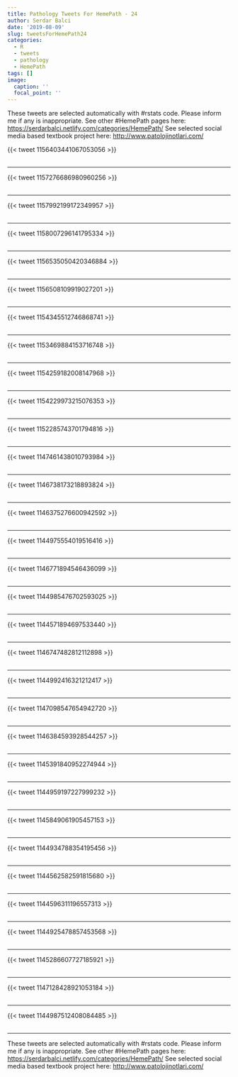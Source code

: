 ```yaml
---
title: Pathology Tweets For HemePath - 24
author: Serdar Balci
date: '2019-08-09'
slug: tweetsForHemePath24
categories:
  - R
  - tweets
  - pathology
  - HemePath
tags: []
image:
  caption: ''
  focal_point: ''
---
```



These tweets are selected automatically with #rstats code. Please inform me if any is inappropriate.
See other #HemePath pages here: https://serdarbalci.netlify.com/categories/HemePath/ 
See selected social media based textbook project here: http://www.patolojinotlari.com/

{{< tweet 1156403441067053056 >}}
<br>
<br>
<hr>
{{< tweet 1157276686980960256 >}}
<br>
<br>
<hr>
{{< tweet 1157992199172349957 >}}
<br>
<br>
<hr>
{{< tweet 1158007296141795334 >}}
<br>
<br>
<hr>
{{< tweet 1156535050420346884 >}}
<br>
<br>
<hr>
{{< tweet 1156508109919027201 >}}
<br>
<br>
<hr>
{{< tweet 1154345512746868741 >}}
<br>
<br>
<hr>
{{< tweet 1153469884153716748 >}}
<br>
<br>
<hr>
{{< tweet 1154259182008147968 >}}
<br>
<br>
<hr>
{{< tweet 1154229973215076353 >}}
<br>
<br>
<hr>
{{< tweet 1152285743701794816 >}}
<br>
<br>
<hr>
{{< tweet 1147461438010793984 >}}
<br>
<br>
<hr>
{{< tweet 1146738173218893824 >}}
<br>
<br>
<hr>
{{< tweet 1146375276600942592 >}}
<br>
<br>
<hr>
{{< tweet 1144975554019516416 >}}
<br>
<br>
<hr>
{{< tweet 1146771894546436099 >}}
<br>
<br>
<hr>
{{< tweet 1144985476702593025 >}}
<br>
<br>
<hr>
{{< tweet 1144571894697533440 >}}
<br>
<br>
<hr>
{{< tweet 1146747482812112898 >}}
<br>
<br>
<hr>
{{< tweet 1144992416321212417 >}}
<br>
<br>
<hr>
{{< tweet 1147098547654942720 >}}
<br>
<br>
<hr>
{{< tweet 1146384593928544257 >}}
<br>
<br>
<hr>
{{< tweet 1145391840952274944 >}}
<br>
<br>
<hr>
{{< tweet 1144959197227999232 >}}
<br>
<br>
<hr>
{{< tweet 1145849061905457153 >}}
<br>
<br>
<hr>
{{< tweet 1144934788354195456 >}}
<br>
<br>
<hr>
{{< tweet 1144562582591815680 >}}
<br>
<br>
<hr>
{{< tweet 1144596311196557313 >}}
<br>
<br>
<hr>
{{< tweet 1144925478857453568 >}}
<br>
<br>
<hr>
{{< tweet 1145286607727185921 >}}
<br>
<br>
<hr>
{{< tweet 1147128428921053184 >}}
<br>
<br>
<hr>
{{< tweet 1144987512408084485 >}}
<br>
<br>
<hr>


These tweets are selected automatically with #rstats code. Please inform me if any is inappropriate.
See other #HemePath pages here: https://serdarbalci.netlify.com/categories/HemePath/ 
See selected social media based textbook project here: http://www.patolojinotlari.com/

